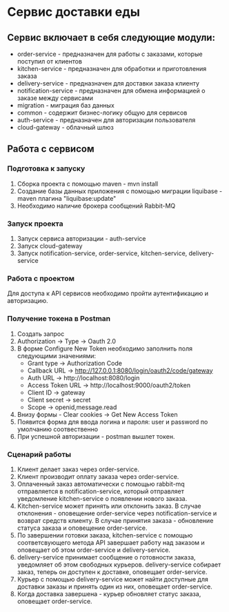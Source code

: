 # Сервис доставки еды

## Сервис включает в себя следующие модули:
- order-service - предназначен для работы с заказами, которые поступил от клиентов
- kitchen-service - предназначен для обработки и приготовления заказа
- delivery-service - предназначен для доставки заказа клиенту
- notification-service - предназначен для обмена информацией о заказе между сервисами
- migration - миграция баз данных
- common - содержит бизнес-логику общую для сервисов
- auth-service - предназначен для авторизации пользователя
- cloud-gateway - облачный шлюз

## Работа с сервисом

### Подготовка к запуску
1. Сборка проекта с помощью maven - mvn install
2. Создание базы данных приложения с помощью миграции liquibase -  maven плагина "liquibase:update"
3. Необходимо наличие брокера сообщений Rabbit-MQ

### Запуск проекта
1. Запуск сервиса авторизации - auth-service
2. Запуск cloud-gateway
3. Запуск notification-service, order-service, kitchen-service, delivery-service

### Работа с проектом
Для доступа к API сервисов необходимо пройти аутентификацию и авторизацию.

### Получение токена в Postman
1. Создать запрос
2. Authorization -> Type -> Oauth 2.0
3. В форме Configure New Token необходимо заполнить поля следующими значениями:
   - Grant type -> Authorization Code
   - Callback URL -> http://127.0.0.1:8080/login/oauth2/code/gateway
   - Auth URL -> http://localhost:8080/login
   - Access Token URL -> http://localhost:9000/oauth2/token
   - Client ID -> gateway
   - Client secret -> secret
   - Scope -> openid,message.read
4. Внизу формы - Clear cookies -> Get New Access Token
5. Появится форма для ввода логина и пароля: user и password по умолчанию соотвественно
6. При успешной авторизации - postman вышлет токен.

### Сценарий работы
1. Клиент делает заказ через order-service.
2. Клиент производит оплату заказа через order-service.
3. Оплаченный заказ автоматически с помощью rabbit-mq отправляется в notification-service, который отправляет уведомление kitchen-service о появлении нового заказа.
4. Kitchen-service может принять или отклонить заказ. В случае отклонения - оповещение order-service через notification-service и возврат средств клиенту. В случае принятия заказа - обновление статуса заказа и оповещение order-service.
5. По завершении готовки заказа, kitchen-service с помощью соответсвующего метода API завершает работу над заказом и оповещает об этом order-service и delivery-service.
6. delivery-service принимает сообщение о готовности заказа, уведомляет об этом свободных курьеров. delivery-service собирает заказ, теперь он доступен к доставке, оповещает order-service.
7. Курьер с помощью delivery-service может найти доступные для доставки заказы и принять один из них, оповещает order-service.
8. Когда доставка завершена - курьер обновляет статус заказа, оповещает order-service.
